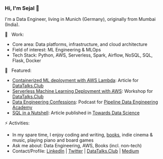### Hi, I'm Sejal 👋

I'm a Data Engineer, living in Munich (Germany), originally from Mumbai (India).
<br>

💼 &nbsp; Work:
- Core area: Data platforms, infrastructure, and cloud architecture
- Field of interest: ML Engineering & MLOps
- Tech Stack: Python, AWS, Serverless, Spark, Airflow, NoSQL, SQL, Flask, Docker

📢 &nbsp; Featured:
- [Containerized ML deployment with AWS Lambda](https://datatalks.club/blog/ml-deployment-lambda.html): Article for [DataTalks.Club](https://datatalks.club/)
- [Serverless Machine Learning Deployment with AWS](https://www.youtube.com/watch?v=79B8AOKkpho): Workshop for [DataTalks.Club](https://datatalks.club/)
- [Data Engineering Confessions](https://www.dataengineering.academy/pipeline-data-engineering-academy-blog/idataengineer-confessions-interview-003): Podcast for [Pipeline Data Engineering Academy](https://www.dataengineering.academy/)
- [SQL in a Nutshell](https://towardsdatascience.com/sql-in-a-nutshell-part-1-basic-real-world-scenarios-33a25ba8d220): Article published in [Towards Data Science](https://towardsdatascience.com)

⚡ Activities:
- In my spare time, I enjoy coding and writing, [books](https://www.goodreads.com/user/show/1483184-sejal), indie cinema & music, playing piano and board games
- Ask me about: Data Engineering, AWS, Books (incl. non-tech)
- Contact/Profile: [LinkedIn](https://linkedin.com/in/vaidyasejal) | [Twitter](https://twitter.com/sejalv_) | [DataTalks.Club](datatalks.club/people/sejalvaidya.html) | [Medium](https://medium.com/@sejalv) 
